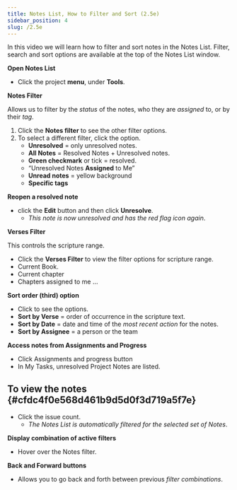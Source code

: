 ```yaml
---
title: Notes List, How to Filter and Sort (2.5e)
sidebar_position: 4
slug: /2.5e
---
```




In this video we will learn how to filter and sort notes in the Notes List. Filter, search and sort options are available at the top of the Notes List window.


**Open Notes List**

- Click the project **menu**, under **Tools**.

**Notes Filter**


Allows us to filter by the _status_ of the notes, who they are _assigned_ to, or by their _tag_.

1. Click the **Notes filter** to see the other filter options.
1. To select a different filter, click the option.
	- **Unresolved** = only unresolved notes.
	- **All Notes** = Resolved Notes + Unresolved notes.
	- **Green checkmark** or tick = resolved.
	- “Unresolved Notes **Assigned** to Me”
	- **Unread notes** = yellow background
	- **Specific tags**

**Reopen a resolved note**

- click the **Edit** button and then click **Unresolve**.
	- _This note is now unresolved and has the red flag icon again_.

**Verses Filter**


This controls the scripture range.

- Click the **Verses Filter** to view the filter options for scripture range.
- Current Book.
- Current chapter
- Chapters assigned to me …

**Sort order (third) option**

- Click to see the options.
- **Sort by Verse** = order of occurrence in the scripture text.
- **Sort by Date** = date and time of the _most_ _recent action_ for the notes.
- **Sort by Assignee** = a person or the team

**Access notes from Assignments and Progress**

- Click Assignments and progress button
- In My Tasks, unresolved Project Notes are listed.

## To view the notes {#cfdc4f0e568d461b9d5d0f3d719a5f7e}

- Click the issue count.
	- _The Notes List is automatically filtered for the selected set of Notes_.

**Display combination of active filters**

- Hover over the Notes filter.

**Back and Forward buttons**

- Allows you to go back and forth between previous _filter combinations_.
